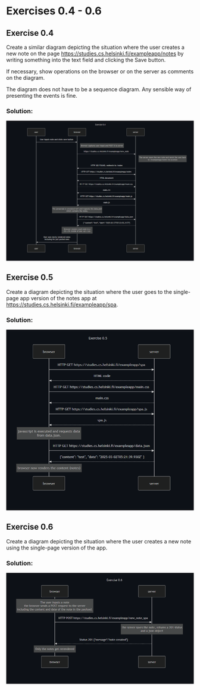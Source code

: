 # Exercises 0.4 - 0.6

## Exercise 0.4

Create a similar diagram depicting the situation where the user creates a new note on the page https://studies.cs.helsinki.fi/exampleapp/notes by writing something into the text field and clicking the Save button.

If necessary, show operations on the browser or on the server as comments on the diagram.

The diagram does not have to be a sequence diagram. Any sensible way of presenting the events is fine.

### Solution:

![Exercise 0.4 Diagram](ex04.png)

## Exercise 0.5

Create a diagram depicting the situation where the user goes to the single-page app version of the notes app at https://studies.cs.helsinki.fi/exampleapp/spa.

### Solution:

![Exercise 0.5 Diagram](ex05.png)

## Exercise 0.6

Create a diagram depicting the situation where the user creates a new note using the single-page version of the app.

### Solution:

![Exercise 0.6 Diagram](ex06.png)
